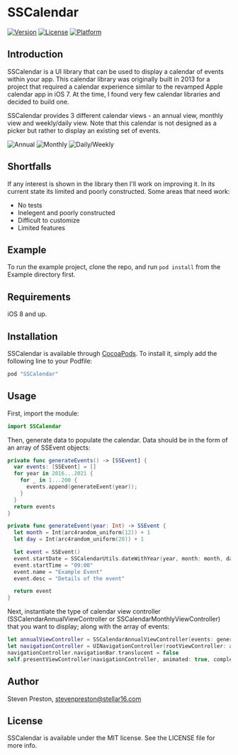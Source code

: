 # SSCalendar

[![Version](https://img.shields.io/cocoapods/v/SSCalendar.svg?style=flat)](http://cocoapods.org/pods/SSCalendar)
[![License](https://img.shields.io/cocoapods/l/SSCalendar.svg?style=flat)](http://cocoapods.org/pods/SSCalendar)
[![Platform](https://img.shields.io/cocoapods/p/SSCalendar.svg?style=flat)](http://cocoapods.org/pods/SSCalendar)

## Introduction

SSCalendar is a UI library that can be used to display a calendar of events within your app. This calendar library was originally built in 2013 for a project that required a calendar experience similar to the revamped Apple calendar app in iOS 7. At the time, I found very few calendar libraries and decided to build one. 

SSCalendar provides 3 different calendar views - an annual view, monthly view and weekly/daily view. Note that this calendar is not designed as a picker but rather to display an existing set of events.

![Annual](https://github.com/StevenPreston/SSCalendar/blob/master/Screenshots/1.gif)
![Monthly](https://github.com/StevenPreston/SSCalendar/blob/master/Screenshots/2.gif)
![Daily/Weekly](https://github.com/StevenPreston/SSCalendar/blob/master/Screenshots/3.gif)

## Shortfalls

If any interest is shown in the library then I'll work on improving it. In its current state its limited and poorly constructed. Some areas that need work:

- No tests
- Inelegent and poorly constructed
- Difficult to customize
- Limited features

## Example

To run the example project, clone the repo, and run `pod install` from the Example directory first.

## Requirements

iOS 8 and up.

## Installation

SSCalendar is available through [CocoaPods](http://cocoapods.org). To install
it, simply add the following line to your Podfile:

```ruby
pod "SSCalendar"
```

## Usage

First, import the module:

```swift
import SSCalendar
```

Then, generate data to populate the calendar. Data should be in the form of an array of SSEvent objects:

```swift
private func generateEvents() -> [SSEvent] {
  var events: [SSEvent] = []
  for year in 2016...2021 {
    for _ in 1...200 {
      events.append(generateEvent(year));
    }
  }
  return events
}

private func generateEvent(year: Int) -> SSEvent {
  let month = Int(arc4random_uniform(12)) + 1
  let day = Int(arc4random_uniform(28)) + 1

  let event = SSEvent()
  event.startDate = SSCalendarUtils.dateWithYear(year, month: month, day: day)
  event.startTime = "09:00"
  event.name = "Example Event"
  event.desc = "Details of the event"

  return event
}
```

Next, instantiate the type of calendar view controller (SSCalendarAnnualViewController or SSCalendarMonthlyViewController) that you want to display; along with the array of events:

```swift
let annualViewController = SSCalendarAnnualViewController(events: generateEvents())
let navigationController = UINavigationController(rootViewController: annualViewController)
navigationController.navigationBar.translucent = false
self.presentViewController(navigationController, animated: true, completion: nil)
```

## Author

Steven Preston, stevenpreston@stellar16.com

## License

SSCalendar is available under the MIT license. See the LICENSE file for more info.
